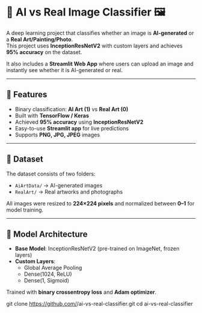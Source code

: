 # 🎨 AI vs Real Image Classifier 🖼️

A deep learning project that classifies whether an image is **AI-generated** or a **Real Art/Painting/Photo**.  
This project uses **InceptionResNetV2** with custom layers and achieves **95% accuracy** on the dataset.  

It also includes a **Streamlit Web App** where users can upload an image and instantly see whether it is AI-generated or real.

---

## 🚀 Features
- Binary classification: **AI Art (1)** vs **Real Art (0)**
- Built with **TensorFlow / Keras**
- Achieved **95% accuracy** using **InceptionResNetV2**
- Easy-to-use **Streamlit app** for live predictions
- Supports **PNG, JPG, JPEG** images

---

## 📂 Dataset
The dataset consists of two folders:
- `AiArtData/` → AI-generated images
- `RealArt/` → Real artworks and photographs  

All images were resized to **224×224 pixels** and normalized between **0–1** for model training.  

---

## 🧠 Model Architecture
- **Base Model**: InceptionResNetV2 (pre-trained on ImageNet, frozen layers)  
- **Custom Layers**:
  - Global Average Pooling  
  - Dense(1024, ReLU)  
  - Dense(1, Sigmoid)  

Trained with **binary crossentropy loss** and **Adam optimizer**.  


git clone https://github.com/<your-username>/ai-vs-real-classifier.git
cd ai-vs-real-classifier
